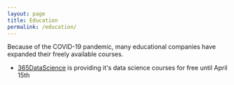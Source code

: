 ```yaml
---
layout: page
title: Education
permalink: /education/
---
```


Because of the COVID-19 pandemic, many educational companies have expanded their freely available courses.

* [365DataScience](https://365datascience.com/) is providing it's data science courses for free until April 15th
